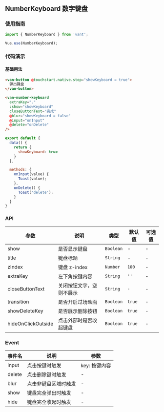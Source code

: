 ## NumberKeyboard 数字键盘

### 使用指南
``` javascript
import { NumberKeyboard } from 'vant';

Vue.use(NumberKeyboard);
```

### 代码演示

#### 基础用法

```html
<van-button @touchstart.native.stop="showKeyboard = true">
  弹出键盘
</van-button>

<van-number-keyboard
  extraKey="."
  :show="showKeyboard"
  closeButtonText="完成"
  @blur="showKeyboard = false"
  @input="onInput"
  @delete="onDelete"
/>
```

```javascript
export default {
  data() {
    return {
      showKeyboard: true
    }
  },

  methods: {
    onInput(value) {
      Toast(value);
    },
    onDelete() {
      Toast('delete');
    }
  }
}
```

### API

| 参数 | 说明 | 类型 | 默认值 | 可选值 |
|-----------|-----------|-----------|-------------|-------------|
| show | 是否显示键盘 | `Boolean` | - | - |
| title | 键盘标题 | `String` | - | - |
| zIndex | 键盘 z-index | `Number` | `100` | - |
| extraKey | 左下角按键内容 | `String` | `''` | - |
| closeButtonText | 关闭按钮文字，空则不展示 | `String` | `-` | - |
| transition | 是否开启过场动画 | `Boolean` | `true` | - |
| showDeleteKey | 是否展示删除按钮 | `Boolean` | `true` | - |
| hideOnClickOutside | 点击外部时是否收起键盘 | `Boolean` | `true` | - |

### Event

| 事件名 | 说明 | 参数 |
|-----------|-----------|-----------|
| input | 点击按键时触发 | key: 按键内容 |
| delete | 点击删除键时触发 | - |
| blur | 点击非键盘区域时触发 | - |
| show | 键盘完全弹出时触发 | - |
| hide | 键盘完全收起时触发 | - |
